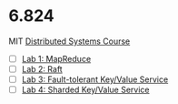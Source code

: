 # 6.824

MIT [Distributed Systems Course](http://nil.csail.mit.edu/6.824/2021/index.html)

- [ ] [Lab 1: MapReduce](http://nil.csail.mit.edu/6.824/2021/labs/lab-mr.html)
- [ ] [Lab 2: Raft](http://nil.csail.mit.edu/6.824/2021/labs/lab-raft.html)
- [ ] [Lab 3: Fault-tolerant Key/Value Service](http://nil.csail.mit.edu/6.824/2021/labs/lab-kvraft.html)
- [ ] [Lab 4: Sharded Key/Value Service](http://nil.csail.mit.edu/6.824/2021/labs/lab-shard.html)
